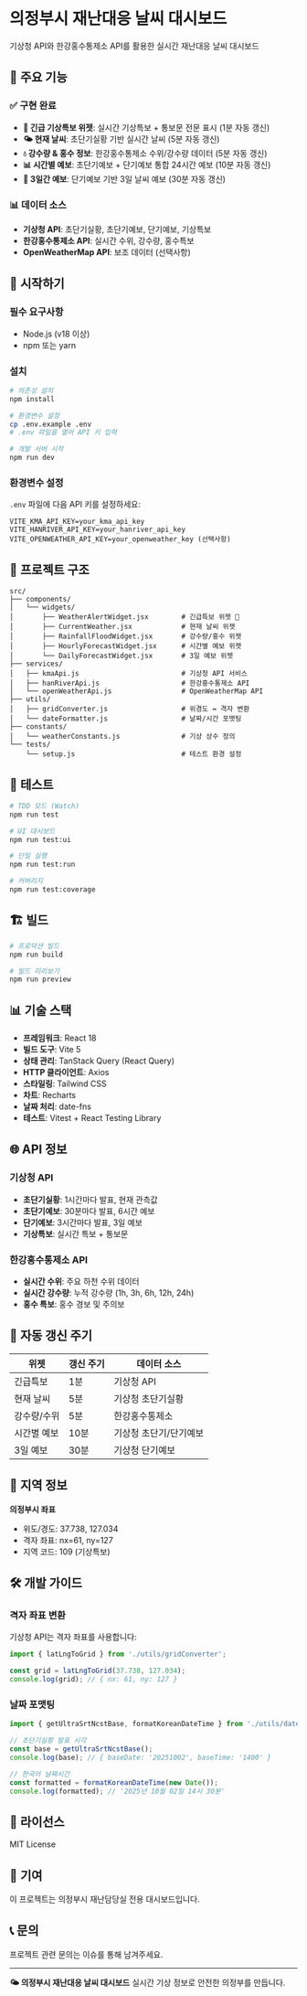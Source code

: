 # 의정부시 재난대응 날씨 대시보드

기상청 API와 한강홍수통제소 API를 활용한 실시간 재난대응 날씨 대시보드

## 🌟 주요 기능

### ✅ 구현 완료
- **🚨 긴급 기상특보 위젯**: 실시간 기상특보 + 통보문 전문 표시 (1분 자동 갱신)
- **🌤️ 현재 날씨**: 초단기실황 기반 실시간 날씨 (5분 자동 갱신)
- **💧 강수량 & 홍수 정보**: 한강홍수통제소 수위/강수량 데이터 (5분 자동 갱신)
- **📊 시간별 예보**: 초단기예보 + 단기예보 통합 24시간 예보 (10분 자동 갱신)
- **📅 3일간 예보**: 단기예보 기반 3일 날씨 예보 (30분 자동 갱신)

### 📊 데이터 소스
- **기상청 API**: 초단기실황, 초단기예보, 단기예보, 기상특보
- **한강홍수통제소 API**: 실시간 수위, 강수량, 홍수특보
- **OpenWeatherMap API**: 보조 데이터 (선택사항)

## 🚀 시작하기

### 필수 요구사항
- Node.js (v18 이상)
- npm 또는 yarn

### 설치

```bash
# 의존성 설치
npm install

# 환경변수 설정
cp .env.example .env
# .env 파일을 열어 API 키 입력

# 개발 서버 시작
npm run dev
```

### 환경변수 설정

`.env` 파일에 다음 API 키를 설정하세요:

```env
VITE_KMA_API_KEY=your_kma_api_key
VITE_HANRIVER_API_KEY=your_hanriver_api_key
VITE_OPENWEATHER_API_KEY=your_openweather_key (선택사항)
```

## 📁 프로젝트 구조

```
src/
├── components/
│   └── widgets/
│       ├── WeatherAlertWidget.jsx        # 긴급특보 위젯 🚨
│       ├── CurrentWeather.jsx            # 현재 날씨 위젯
│       ├── RainfallFloodWidget.jsx       # 강수량/홍수 위젯
│       ├── HourlyForecastWidget.jsx      # 시간별 예보 위젯
│       └── DailyForecastWidget.jsx       # 3일 예보 위젯
├── services/
│   ├── kmaApi.js                         # 기상청 API 서비스
│   ├── hanRiverApi.js                    # 한강홍수통제소 API
│   └── openWeatherApi.js                 # OpenWeatherMap API
├── utils/
│   ├── gridConverter.js                  # 위경도 ↔ 격자 변환
│   └── dateFormatter.js                  # 날짜/시간 포맷팅
├── constants/
│   └── weatherConstants.js               # 기상 상수 정의
└── tests/
    └── setup.js                          # 테스트 환경 설정
```

## 🧪 테스트

```bash
# TDD 모드 (Watch)
npm run test

# UI 대시보드
npm run test:ui

# 단일 실행
npm run test:run

# 커버리지
npm run test:coverage
```

## 🏗️ 빌드

```bash
# 프로덕션 빌드
npm run build

# 빌드 미리보기
npm run preview
```

## 📊 기술 스택

- **프레임워크**: React 18
- **빌드 도구**: Vite 5
- **상태 관리**: TanStack Query (React Query)
- **HTTP 클라이언트**: Axios
- **스타일링**: Tailwind CSS
- **차트**: Recharts
- **날짜 처리**: date-fns
- **테스트**: Vitest + React Testing Library

## 🌐 API 정보

### 기상청 API
- **초단기실황**: 1시간마다 발표, 현재 관측값
- **초단기예보**: 30분마다 발표, 6시간 예보
- **단기예보**: 3시간마다 발표, 3일 예보
- **기상특보**: 실시간 특보 + 통보문

### 한강홍수통제소 API
- **실시간 수위**: 주요 하천 수위 데이터
- **실시간 강수량**: 누적 강수량 (1h, 3h, 6h, 12h, 24h)
- **홍수 특보**: 홍수 경보 및 주의보

## 🔄 자동 갱신 주기

| 위젯 | 갱신 주기 | 데이터 소스 |
|------|----------|------------|
| 긴급특보 | 1분 | 기상청 API |
| 현재 날씨 | 5분 | 기상청 초단기실황 |
| 강수량/수위 | 5분 | 한강홍수통제소 |
| 시간별 예보 | 10분 | 기상청 초단기/단기예보 |
| 3일 예보 | 30분 | 기상청 단기예보 |

## 📍 지역 정보

**의정부시 좌표**
- 위도/경도: 37.738, 127.034
- 격자 좌표: nx=61, ny=127
- 지역 코드: 109 (기상특보)

## 🛠️ 개발 가이드

### 격자 좌표 변환

기상청 API는 격자 좌표를 사용합니다:

```javascript
import { latLngToGrid } from './utils/gridConverter';

const grid = latLngToGrid(37.738, 127.034);
console.log(grid); // { nx: 61, ny: 127 }
```

### 날짜 포맷팅

```javascript
import { getUltraSrtNcstBase, formatKoreanDateTime } from './utils/dateFormatter';

// 초단기실황 발표 시각
const base = getUltraSrtNcstBase();
console.log(base); // { baseDate: '20251002', baseTime: '1400' }

// 한국어 날짜시간
const formatted = formatKoreanDateTime(new Date());
console.log(formatted); // '2025년 10월 02일 14시 30분'
```

## 📝 라이선스

MIT License

## 🤝 기여

이 프로젝트는 의정부시 재난담당실 전용 대시보드입니다.

## 📞 문의

프로젝트 관련 문의는 이슈를 통해 남겨주세요.

---

**🌤️ 의정부시 재난대응 날씨 대시보드**
실시간 기상 정보로 안전한 의정부를 만듭니다.
